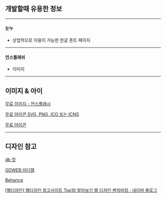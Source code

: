 ## 개발할때 유용한 정보

---

#### 눈누

- 상업적으로 이용이 가능한 한글 폰트 페이지

---

#### 언스플래쉬

- 이미지

----

## 이미지 & 아이

[무료 이미지 - 언스플래시](https://unsplash.com/ko)

[무료 아이콘 SVG, PNG, ICO 또는 ICNS](https://icon-icons.com/ko/)

[무료 아이콘](https://www.reshot.com/)

---

## 디자인 참고

[db 컷](https://www.dbcut.com/)

[GDWEB:지디웹](https://www.gdweb.co.kr/main/)

[Behance](https://www.behance.net/)

[[웹디자인] 웹디자인 참고사이트 Top10 알아보기 웹 디자인 벤치마킹 : 네이버 블로그](https://m.blog.naver.com/kira4195/221202925792)
